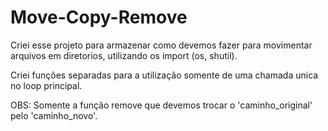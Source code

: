 # Move-Copy-Remove
 
 Criei esse projeto para armazenar como devemos fazer para movimentar arquivos em diretorios,
 utilizando os import (os, shutil).
 
 Criei funções separadas para a utilização somente de uma chamada unica no loop principal.
 
 OBS: Somente a função remove que devemos trocar o 'caminho_original' pelo 'caminho_novo'.

